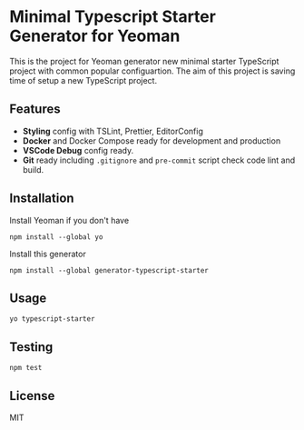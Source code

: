 # Minimal Typescript Starter Generator for Yeoman

This is the project for Yeoman generator new minimal starter TypeScript project with common popular configuartion. The aim of this project is saving time of setup a new TypeScript project.

## Features

- **Styling** config with TSLint, Prettier, EditorConfig
- **Docker** and Docker Compose ready for development and production
- **VSCode Debug** config ready.
- **Git** ready including `.gitignore` and `pre-commit` script check code lint and build.

## Installation

Install Yeoman if you don't have

```
npm install --global yo
```

Install this generator

```
npm install --global generator-typescript-starter
```

## Usage

```
yo typescript-starter
```

## Testing

```
npm test
```

## License

MIT

